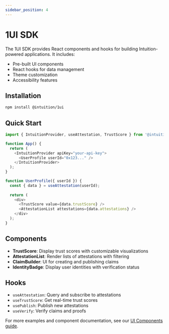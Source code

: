 ```yaml
---
sidebar_position: 4
---
```


# 1UI SDK

The 1UI SDK provides React components and hooks for building Intuition-powered applications. It includes:

- Pre-built UI components
- React hooks for data management
- Theme customization
- Accessibility features

## Installation

```bash
npm install @intuition/1ui
```

## Quick Start

```typescript
import { IntuitionProvider, useAttestation, TrustScore } from '@intuition/1ui';

function App() {
  return (
    <IntuitionProvider apiKey="your-api-key">
      <UserProfile userId="0x123..." />
    </IntuitionProvider>
  );
}

function UserProfile({ userId }) {
  const { data } = useAttestation(userId);
  
  return (
    <div>
      <TrustScore value={data.trustScore} />
      <AttestationList attestations={data.attestations} />
    </div>
  );
}
```

## Components

- **TrustScore**: Display trust scores with customizable visualizations
- **AttestationList**: Render lists of attestations with filtering
- **ClaimBuilder**: UI for creating and publishing claims
- **IdentityBadge**: Display user identities with verification status

## Hooks

- `useAttestation`: Query and subscribe to attestations
- `useTrustScore`: Get real-time trust scores
- `usePublish`: Publish new attestations
- `useVerify`: Verify claims and proofs

For more examples and component documentation, see our [UI Components guide](/guides/template-apps). 